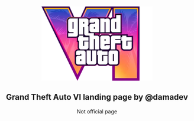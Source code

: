 <a name="readme-top"></a>

<div align="center">
  <a href="https://github.com/midudev/landing-gta-vi">
    <img width="300px" src="https://raw.githubusercontent.com/damadev0/gtaVI-landing/refs/heads/master/src/assets/gtavi_logo.webp" alt="Logo de Grand Theft Auto" width="800" />
  </a>

  ## Grand Theft Auto VI landing page by @damadev
  Not official page
</div>
